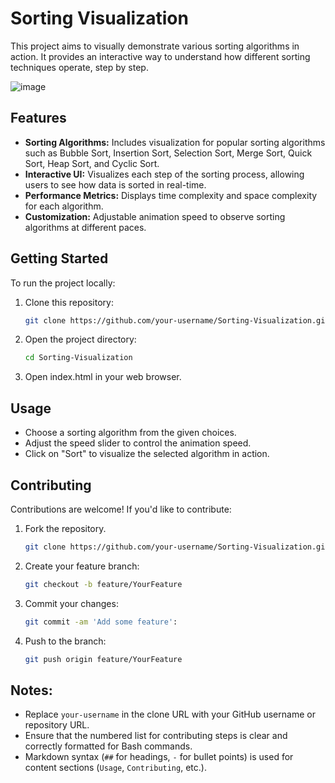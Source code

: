 # Sorting Visualization

This project aims to visually demonstrate various sorting algorithms in action. It provides an interactive way to understand how different sorting techniques operate, step by step.

![image](https://github.com/sohaum/Sorting-Visualization/assets/127203784/412b05b6-95fe-466b-a9f2-70903eaf4602)


## Features

- **Sorting Algorithms:** Includes visualization for popular sorting algorithms such as Bubble Sort, Insertion Sort, Selection Sort, Merge Sort, Quick Sort, Heap Sort, and Cyclic Sort.
- **Interactive UI:** Visualizes each step of the sorting process, allowing users to see how data is sorted in real-time.
- **Performance Metrics:** Displays time complexity and space complexity for each algorithm.
- **Customization:** Adjustable animation speed to observe sorting algorithms at different paces.

## Getting Started

To run the project locally:

1. Clone this repository:
   ```bash
   git clone https://github.com/your-username/Sorting-Visualization.git

2. Open the project directory:
   ```bash
   cd Sorting-Visualization
   
3. Open index.html in your web browser.

## Usage

- Choose a sorting algorithm from the given choices.
- Adjust the speed slider to control the animation speed.
- Click on "Sort" to visualize the selected algorithm in action.

## Contributing

Contributions are welcome! If you'd like to contribute:

1. Fork the repository.
   ```bash
   git clone https://github.com/your-username/Sorting-Visualization.git
   
2. Create your feature branch:
   ```bash
   git checkout -b feature/YourFeature
   
3. Commit your changes:
   ```bash
   git commit -am 'Add some feature':
   
4. Push to the branch:
   ```bash
   git push origin feature/YourFeature

## Notes:
- Replace `your-username` in the clone URL with your GitHub username or repository URL.
- Ensure that the numbered list for contributing steps is clear and correctly formatted for Bash commands.
- Markdown syntax (`##` for headings, `-` for bullet points) is used for content sections (`Usage`, `Contributing`, etc.).


   
